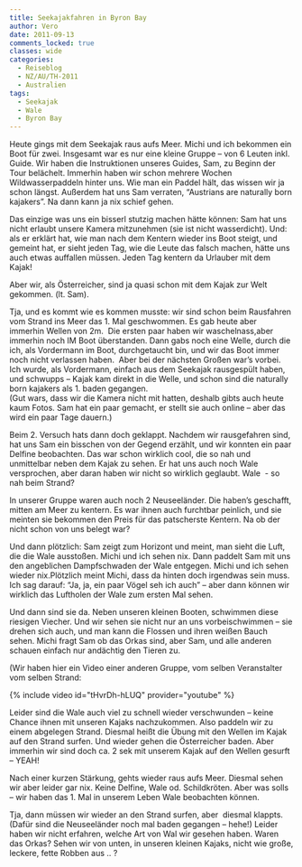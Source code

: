 ```yaml
---
title: Seekajakfahren in Byron Bay
author: Vero
date: 2011-09-13
comments_locked: true
classes: wide
categories:
  - Reiseblog
  - NZ/AU/TH-2011
  - Australien
tags:
  - Seekajak
  - Wale
  - Byron Bay
---
```


<p>Heute gings mit dem Seekajak raus aufs Meer. Michi und ich bekommen ein Boot f&uuml;r zwei. Insgesamt war es nur eine kleine Gruppe &ndash; von 6 Leuten inkl. Guide. Wir haben die Instruktionen unseres Guides, Sam, zu Beginn der Tour bel&auml;chelt. Immerhin haben wir schon mehrere Wochen Wildwasserpaddeln hinter uns. Wie man ein Paddel h&auml;lt, das wissen wir ja schon l&auml;ngst. Au&szlig;erdem hat uns Sam verraten, &ldquo;Austrians are naturally born kajakers&rdquo;. Na dann kann ja nix schief gehen.</p>
<p>Das einzige was uns ein bisserl stutzig machen h&auml;tte k&ouml;nnen: Sam hat uns nicht erlaubt unsere Kamera mitzunehmen (sie ist nicht wasserdicht). Und: als er erkl&auml;rt hat, wie man nach dem Kentern wieder ins Boot steigt, und gemeint hat, er sieht jeden Tag, wie die Leute das falsch machen, h&auml;tte uns auch etwas auffallen m&uuml;ssen. Jeden Tag kentern da Urlauber mit dem Kajak!</p>
<p>Aber wir, als &Ouml;sterreicher, sind ja quasi schon mit dem Kajak zur Welt gekommen. (lt. Sam).</p>
<p>Tja, und es kommt wie es kommen musste: wir sind schon beim Rausfahren vom Strand ins Meer das 1. Mal geschwommen. Es gab heute aber immerhin Wellen von 2m.&nbsp; Die ersten paar haben wir waschelnass,aber immerhin noch IM Boot &uuml;berstanden. Dann gabs noch eine Welle, durch die ich, als Vordermann im Boot, durchgetaucht bin, und wir das Boot immer noch nicht verlassen haben.&nbsp; Aber bei der n&auml;chsten Gro&szlig;en war&rsquo;s vorbei. Ich wurde, als Vordermann, einfach aus dem Seekajak rausgesp&uuml;lt haben, und schwupps &ndash; Kajak kam direkt in die Welle, und schon sind die naturally born kajakers als 1. baden gegangen. <br />(Gut wars, dass wir die Kamera nicht mit hatten, deshalb gibts auch heute kaum Fotos. Sam hat ein paar gemacht, er stellt sie auch online &ndash; aber das wird ein paar Tage dauern.)</p>
<p>Beim 2. Versuch hats dann doch geklappt. Nachdem wir rausgefahren sind, hat uns Sam ein bisschen von der Gegend erz&auml;hlt, und wir konnten ein paar Delfine beobachten. Das war schon wirklich cool, die so nah und unmittelbar neben dem Kajak zu sehen. Er hat uns auch noch Wale versprochen, aber daran haben wir nicht so wirklich geglaubt. Wale&nbsp; - so nah beim Strand?</p>
<p>In unserer Gruppe waren auch noch 2 Neuseel&auml;nder. Die haben&rsquo;s geschafft, mitten am Meer zu kentern. Es war ihnen auch furchtbar peinlich, und sie meinten sie bekommen den Preis f&uuml;r das patscherste Kentern. Na ob der nicht schon von uns belegt war?</p>
<p>Und dann pl&ouml;tzlich: Sam zeigt zum Horizont und meint, man sieht die Luft, die die Wale aussto&szlig;en. Michi und ich sehen nix. Dann paddelt Sam mit uns den angeblichen Dampfschwaden der Wale entgegen. Michi und ich sehen wieder nix.Pl&ouml;tzlich meint Michi, dass da hinten doch irgendwas sein muss. Ich sag darauf: &ldquo;Ja, ja, ein paar V&ouml;gel seh ich auch&rdquo; &ndash; aber dann k&ouml;nnen wir wirklich das Luftholen der Wale zum ersten Mal sehen.&nbsp;</p>
<p>Und dann sind sie da. Neben unseren kleinen Booten, schwimmen diese riesigen Viecher. Und wir sehen sie nicht nur an uns vorbeischwimmen &ndash; sie drehen sich auch, und man kann die Flossen und ihren wei&szlig;en Bauch sehen. Michi fragt Sam ob das Orkas sind, aber Sam, und alle anderen schauen einfach nur and&auml;chtig den Tieren zu.</p>
<p>(Wir haben hier ein Video einer anderen Gruppe, vom selben Veranstalter vom selben Strand:</p>
{% include video id="tHvrDh-hLUQ" provider="youtube" %}
<p>Leider sind die Wale auch viel zu schnell wieder verschwunden &ndash; keine Chance ihnen mit unseren Kajaks nachzukommen. Also paddeln wir zu einem abgelegen Strand. Diesmal hei&szlig;t die &Uuml;bung mit den Wellen im Kajak auf den Strand surfen. Und wieder gehen die &Ouml;sterreicher baden. Aber immerhin wir sind doch ca. 2 sek mit unserem Kajak auf den Wellen gesurft &ndash; YEAH!</p>
<p>Nach einer kurzen St&auml;rkung, gehts wieder raus aufs Meer. Diesmal sehen wir aber leider gar nix. Keine Delfine, Wale od. Schildkr&ouml;ten. Aber was solls &ndash; wir haben das 1. Mal in unserem Leben Wale beobachten k&ouml;nnen.</p>
<p>Tja, dann m&uuml;ssen wir wieder an den Strand surfen, aber&nbsp; diesmal klappts. (Daf&uuml;r sind die Neuseel&auml;nder noch mal baden gegangen &ndash; hehe!) Leider haben wir nicht erfahren, welche Art von Wal wir gesehen haben. Waren das Orkas? Sehen wir von unten, in unseren kleinen Kajaks, nicht wie gro&szlig;e, leckere, fette Robben aus .. ?</p>
